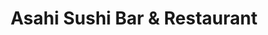 ---
layout: place
title: "Asahi Sushi Bar & Restaurant"
permalink: /utah/orem/asahi-sushi-bar-restaurant.html
stateAbbr: UT
stateName: Utah
cityName: Orem
place_id: ChIJZxdwzhiFTYcRaQIoUjKuZ0E
photos:
  - name: >-
      places/ChIJZxdwzhiFTYcRaQIoUjKuZ0E/photos/AeeoHcKwuik4phpjbFOhJYrtqk5j1Vk7wC7ymnyUyFVPZUZgcQW9D6G2R_H0ftPQew4L2XROrgeTinO5s3A9ox2EhjzHnh_WHRjs2nTTVHudkOiF4-PdFAoFmj_xbJGvEZ9Xvun4uX2OnE0BGFStdtZOzTSTzF0TonG6pY3PXq2FzlRhWGt_caE0VROXTpstm_QnDWkMrcYkZ3fpIlfY48X_XE9jEC2OmQPQccbEPt4hRBJQIcE2XyO1226BWubduXJQ5NT5uBK5rL2ykAbyb_rGmQh0U163AU-W1gwGUo2QIKOS_A
    widthPx: 512
    heightPx: 341
    authorAttributions:
      - displayName: Asahi Sushi Bar & Restaurant
        uri: https://maps.google.com/maps/contrib/114654310569316907680
        photoUri: >-
          https://lh3.googleusercontent.com/a/ACg8ocKwfi9Mbc0KAnrYyVk0IE8wlhOCuKfZpJcer0QnAPWWpbrn7A=s100-p-k-no-mo
    flagContentUri: >-
      https://www.google.com/local/imagery/report/?cb_client=maps_api_places.places_api&image_key=!1e10!2sAF1QipNMWPjJwaVbZz8Up2hPzCN6kOPD4lK7dgBxcDA3&hl=en-US
    googleMapsUri: >-
      https://www.google.com/maps/place//data=!3m4!1e2!3m2!1sAF1QipNMWPjJwaVbZz8Up2hPzCN6kOPD4lK7dgBxcDA3!2e10!4m2!3m1!1s0x874d8518ce701767:0x4167ae3252280269
  - name: >-
      places/ChIJZxdwzhiFTYcRaQIoUjKuZ0E/photos/AeeoHcLmb-U-3WQ2RgITqtC7WQdgcf8ibLRWBKOdG6VIEyRZOF5lj6LDHASFcq77h1sbK_Rvpg-vlvO1gLM4VpvooCZ_o6CiB3SMb2mnTuGXTtQtpGTUuJ_4LUJZNejmSJFKkPj1580ou-BQk3f2OR6-Gj3rxWsmdnqu96dTxjDGWKJVchWzBFKkf6Gb3_wo1Me9uDuzoSbdADHlXvpkQRQGLypjC92VR5ISxHnj3C3rP8HI37SmhQbdck6xj-ik-BP3PxjER-zWOTfTV3BJelMHKMPWm-CSUWRAkY_7vQU61GswbQ
    widthPx: 512
    heightPx: 341
    authorAttributions:
      - displayName: Asahi Sushi Bar & Restaurant
        uri: https://maps.google.com/maps/contrib/114654310569316907680
        photoUri: >-
          https://lh3.googleusercontent.com/a/ACg8ocKwfi9Mbc0KAnrYyVk0IE8wlhOCuKfZpJcer0QnAPWWpbrn7A=s100-p-k-no-mo
    flagContentUri: >-
      https://www.google.com/local/imagery/report/?cb_client=maps_api_places.places_api&image_key=!1e10!2sAF1QipO2QSh5p4CoUuVhQvZUSpIJEen64PhYqTArDP7K&hl=en-US
    googleMapsUri: >-
      https://www.google.com/maps/place//data=!3m4!1e2!3m2!1sAF1QipO2QSh5p4CoUuVhQvZUSpIJEen64PhYqTArDP7K!2e10!4m2!3m1!1s0x874d8518ce701767:0x4167ae3252280269
  - name: >-
      places/ChIJZxdwzhiFTYcRaQIoUjKuZ0E/photos/AeeoHcJTwQcIrQ3A71yIb2pdxbIAiRk8yqJNg5yDg-QxCqwR2cA7M3-lIWEOoqLGsozmU5CWsFHJmPbvoDtzCj_89RHX28uTccj2yC5map31wddl3aZo03r5JYirBOjXhfHBNqAFYj4-PkI-Id_YNWwyZ2n4DR9MXiPEB0h94Q6HRKDDjJEvnVwqchjXHlA5uEU6dIdlV6hzt3but0sDRy1EZA9rzfnO0Mn4r9eXTTmbVE3wfSlCX5KXBLpgWI04caw8i80EYbuJ5NWrfaMqen0pUsPGe5oZCjBOUkQthhXfDZIemPbIbH_SN1l1wOUOI9eFoekjyGmp9tDNqMpbAGKRGU_70X3T0u1eqq5v5Zfwy5P344hvnUUhh8TCIH5h2ExQkFbLcrELJhIVZm5UgGzEVy0dCHbNSp6Fahs2GYb_d15cbQ
    widthPx: 4032
    heightPx: 3024
    authorAttributions:
      - displayName: Ainsley Statham
        uri: https://maps.google.com/maps/contrib/106932947134469550132
        photoUri: >-
          https://lh3.googleusercontent.com/a-/ALV-UjXjfY3cR3-gCPOYsHjW_Dk4HowJduWUP7yYdgdjBUNVS2_QX9Zz=s100-p-k-no-mo
    flagContentUri: >-
      https://www.google.com/local/imagery/report/?cb_client=maps_api_places.places_api&image_key=!1e10!2sCIHM0ogKEICAgIC_pLKbPw&hl=en-US
    googleMapsUri: >-
      https://www.google.com/maps/place//data=!3m4!1e2!3m2!1sCIHM0ogKEICAgIC_pLKbPw!2e10!4m2!3m1!1s0x874d8518ce701767:0x4167ae3252280269
  - name: >-
      places/ChIJZxdwzhiFTYcRaQIoUjKuZ0E/photos/AeeoHcJ1M1PIZ81s54QEGGJGPFPnca6aHtFiWp6Vw7Z0uL8f4WS6PlNKTiMvnUtmh9y06SCARijKL-0mo3qFtW1nmbIwRnXhcUIrEsUcP55rh_4yYRto12pVT_vwbOZp8prk5J272XzTAlCoIfWBpU8X9H13ueidPyb8bvJnPTT_aX233h12m8RQT4n7oKIHTGX7VrCWh38bzkPt-cNNpMrTciO4nvEaA8bH-NOLCZBxRMH3CVKOafB03CT7TfYWhtBXzEtp3xdQIkkfVGkDgtwlSm9CxmwJuW1_kAow5WVAdd2uQ81uY7pxzlKFHoIoovBsZbBI07izpzPwQVNzU8MDdelWDP5FTRWI1e7C1E9PMtq1CX6Gau6wR-I5dgtounbi78DXAUzkix4UP7jqxQepGqriHlQi95PBcXVgmtRtjUCemA
    widthPx: 3840
    heightPx: 2160
    authorAttributions:
      - displayName: Brent Butler
        uri: https://maps.google.com/maps/contrib/106146473911768203555
        photoUri: >-
          https://lh3.googleusercontent.com/a-/ALV-UjUGghLfMb_ODe7rh6rg9ZkNDknemngtNf7lYzEuJ66RnJ7SIN6uWg=s100-p-k-no-mo
    flagContentUri: >-
      https://www.google.com/local/imagery/report/?cb_client=maps_api_places.places_api&image_key=!1e10!2sCIHM0ogKEICAgICm3On2bA&hl=en-US
    googleMapsUri: >-
      https://www.google.com/maps/place//data=!3m4!1e2!3m2!1sCIHM0ogKEICAgICm3On2bA!2e10!4m2!3m1!1s0x874d8518ce701767:0x4167ae3252280269
  - name: >-
      places/ChIJZxdwzhiFTYcRaQIoUjKuZ0E/photos/AeeoHcI-rOA80SxNVk5KtXQb3_zGHPW__LzA6HsA2jZxlBZBU_v93ZOaQ-pppb-XLxDNvRqU_vSiSm6tuxxT_vZgdJnMJNUBIgOildbBK6DiSbtl0Vb_idzk0f9mTsmoS06GsR9RMnBx-c9U16fUoSplX8mSTZA5FOA5UOV1RBnxxRECVVvvnCb1XUVv9i7cf-QR4PXYYzHTGfCJ_qpI7iPNg42ao7Jc0UV5KX6FomcS3tz4zwBbZnGJi1rNsFWkxC7PqXI1244ThJAUszOUMAQqAv5EuW6QgndYYcV7prX4ocs69KwSSTKDuIu2LCNerl545kBCF_avaJgRUaWnuO2B5At_kICWz4XKooGDiYgXLDqArb226BWxYonWmu6VlQ3EDiR6VkPJoulB_9l9HwwKFD6CkAO0dj6lkD8uWvJ0o4axkHg
    widthPx: 3840
    heightPx: 2160
    authorAttributions:
      - displayName: Brent Butler
        uri: https://maps.google.com/maps/contrib/106146473911768203555
        photoUri: >-
          https://lh3.googleusercontent.com/a-/ALV-UjUGghLfMb_ODe7rh6rg9ZkNDknemngtNf7lYzEuJ66RnJ7SIN6uWg=s100-p-k-no-mo
    flagContentUri: >-
      https://www.google.com/local/imagery/report/?cb_client=maps_api_places.places_api&image_key=!1e10!2sCIHM0ogKEICAgICm3On27AE&hl=en-US
    googleMapsUri: >-
      https://www.google.com/maps/place//data=!3m4!1e2!3m2!1sCIHM0ogKEICAgICm3On27AE!2e10!4m2!3m1!1s0x874d8518ce701767:0x4167ae3252280269
  - name: >-
      places/ChIJZxdwzhiFTYcRaQIoUjKuZ0E/photos/AeeoHcLEgD2coVmBbE_uZ2ML3br4wKONFvypgLMPA0YdXx7wuUoTfIt4AxTPX2Oo844b5-qAa86NF8S3caatMp5TG8vcwz5cBmRvjUt-AgxwW69wFEW8yL_zwKtvQl4hggNObu40i9B9HpIcsh5W8EHhMmLHhMl9I-Tq_BkpCjj67odMqQuOFyU_B8IKG1U2sbzx6vd4yAAGgcHCbCyR4S4pOboZp4Vz8f0kWWiv7u5PGoA9Pei_ccYYCZPB8ClaBDLC49EUYrw8K9P9L-QSHw-l_C7CGgRNOBFA5mDhq372n9vbzJnSTRxIxqeG-rDhLn2y_aYMTtE1Ij8cIjgBosCQ-3fptQO1KN1WjHKxaMOc6Z6n1RDnkH8u_oqJ0NrlAhw_i6seHE6WjmkjwgNJlSNmPYdMuiPt-224OuJxzQ__m3EPNw
    widthPx: 4032
    heightPx: 3024
    authorAttributions:
      - displayName: Ainsley Statham
        uri: https://maps.google.com/maps/contrib/106932947134469550132
        photoUri: >-
          https://lh3.googleusercontent.com/a-/ALV-UjXjfY3cR3-gCPOYsHjW_Dk4HowJduWUP7yYdgdjBUNVS2_QX9Zz=s100-p-k-no-mo
    flagContentUri: >-
      https://www.google.com/local/imagery/report/?cb_client=maps_api_places.places_api&image_key=!1e10!2sCIHM0ogKEICAgIC_pLKbfw&hl=en-US
    googleMapsUri: >-
      https://www.google.com/maps/place//data=!3m4!1e2!3m2!1sCIHM0ogKEICAgIC_pLKbfw!2e10!4m2!3m1!1s0x874d8518ce701767:0x4167ae3252280269
  - name: >-
      places/ChIJZxdwzhiFTYcRaQIoUjKuZ0E/photos/AeeoHcLu_Q94XtR_2sjkYxsaL9afp3mdee7HpCeS4Ji_Wt9dnWjdtTqjtkZ2sb8ELonEX500tzZdRPcd4af_DPAKlr0nz_rJt03SJiWOx06L-rVO59HWyFQpZdhjyDaMrGW2NBdoWkALpUFy0d5Ll21hXu4sanAKf0YAimZ7VOiBIfZtP_PsTBh-mXt9IBa-gU8I8ButbnW2bWEvXoJlU1sNpCUZZlix8TgLTPMjBPmSy5keLz9GnNwHX4A8j3OIK1ya-VzuKxtIx0du5zOjY-gSpXKHsvTp_VOsMk-fnnZRNu1waErhv6BpInHMhZM7MxtUV1BDho73nCxgXGOitWMSzZvHsP401ahVmj-yRAO0kRarX0hExNAviT1V64mwYGnsWaH9AoT-LGobyMyBYd9IYtYZCTFZtoj55Wn2N6PpuN6R0cQ
    widthPx: 3024
    heightPx: 4032
    authorAttributions:
      - displayName: Paul Nuffer
        uri: https://maps.google.com/maps/contrib/101017938014478560405
        photoUri: >-
          https://lh3.googleusercontent.com/a-/ALV-UjVvY1yiFOmMPSMCmrBW-fgboxyTV-8ZX4iXgVD0My5ikfLCJ8AyAA=s100-p-k-no-mo
    flagContentUri: >-
      https://www.google.com/local/imagery/report/?cb_client=maps_api_places.places_api&image_key=!1e10!2sCIHM0ogKEICAgICe6c_UxgE&hl=en-US
    googleMapsUri: >-
      https://www.google.com/maps/place//data=!3m4!1e2!3m2!1sCIHM0ogKEICAgICe6c_UxgE!2e10!4m2!3m1!1s0x874d8518ce701767:0x4167ae3252280269
  - name: >-
      places/ChIJZxdwzhiFTYcRaQIoUjKuZ0E/photos/AeeoHcIOYXQCjWEbku5vuB42KCVy5gcb3ch8JRFxJby-DqLeRUqQE7VtnCEk8JB2REqah0yzC5Wa_37s6bdxgB7PlamL_tqWwVkk84AdKaW31vPPGt1P1jPbwnQ1t-bfOuiHtXJDcK2s63KZsK0bvh7YtsK0g4KcpIhs-1AoSi9R_2lMxFfoVdPhJTPmTga1o1gHj71vTy2CUfHyvQ_gvYcilr618ZjjeZ8FNXBxVC785eRs8Li5oO-7tgdWT1Qh48CELEV7gAMR9b97XE0ZEbkea-BtFUPWDW9nIpRsjDGlImZr4mdv73m-ahFMP7N2ZaEEG4jJ7FADfo1NWy9o_R0ANz7FUU1mcaGClZ-d_AjNFJM4QdxuyyhssNTFiJBIrYrEbP1sl71zEiRxiOjFZ6lggOcktwSJNd6RKLYZKxC_1sibuB4
    widthPx: 3468
    heightPx: 4624
    authorAttributions:
      - displayName: gabriela leal
        uri: https://maps.google.com/maps/contrib/104390496495273478616
        photoUri: >-
          https://lh3.googleusercontent.com/a/ACg8ocJIvsczXUQ-Fb75yix7o9oqFMgBl6AfO1VUheYcr4LnZXmDSA=s100-p-k-no-mo
    flagContentUri: >-
      https://www.google.com/local/imagery/report/?cb_client=maps_api_places.places_api&image_key=!1e10!2sCIHM0ogKEICAgIDO-d2u_AE&hl=en-US
    googleMapsUri: >-
      https://www.google.com/maps/place//data=!3m4!1e2!3m2!1sCIHM0ogKEICAgIDO-d2u_AE!2e10!4m2!3m1!1s0x874d8518ce701767:0x4167ae3252280269
  - name: >-
      places/ChIJZxdwzhiFTYcRaQIoUjKuZ0E/photos/AeeoHcJDVCCwkEN1xGHJOMQkZpuPWfnNKkkrod4sI3S0slMgcD2i2ou6-08nHgv5e_OC3wTAaD5Xz9nE99dFWxmnJAzVQ_iXuJva8tU-jYF8JIZKtHVUXIUblkWTKC50Rec_QYGuC9_GiWaDho46qlnTyu-W-vWYj8xs_9gUCdAGhHLN-hy_DuaZF74tY3m09Xpb_5sfOUj1WUw5SByKO2OQy7Dcboh6hcTesSzFndMozL3PI51okDDRPFQoH6YJ4o97oY4BdRhp-E1gJNl6RlaIuYDVNVg1LDkeM7uauH6oPR6AB_AJ4bb0HP7qIFIebFRcbat1qxwHKdAiZxJLtkzyqMPkQdWSFOY2Kc3T-WTzg5374AIXEYxaEANgW51no15d52rRLNcYLivTjXpX3JcgMzZe9c3Ni236vI6njvssMyYTFBVi
    widthPx: 3024
    heightPx: 4032
    authorAttributions:
      - displayName: Karen Aguirre
        uri: https://maps.google.com/maps/contrib/112900795304036355006
        photoUri: >-
          https://lh3.googleusercontent.com/a-/ALV-UjWouUtBYdRAyjb6q-Vpg2SGKw6IzBBZ4-6t5bfw6iYsCqv6HWk=s100-p-k-no-mo
    flagContentUri: >-
      https://www.google.com/local/imagery/report/?cb_client=maps_api_places.places_api&image_key=!1e10!2sCIHM0ogKEICAgICmtKPbuAE&hl=en-US
    googleMapsUri: >-
      https://www.google.com/maps/place//data=!3m4!1e2!3m2!1sCIHM0ogKEICAgICmtKPbuAE!2e10!4m2!3m1!1s0x874d8518ce701767:0x4167ae3252280269
  - name: >-
      places/ChIJZxdwzhiFTYcRaQIoUjKuZ0E/photos/AeeoHcIyYOaeBOofcMmm9Ni-4LdP1NprQnxinMVsWxt-vLzl3xF4w3pcSBynt8JQVJBDPHGa09Qdo9UbJuVwT2mBbGBykswVnBxE6NGLCzuc5wr6evS8PFOSLxuXA1TROk7xjdPsSQVFz5FR58kVVhTEAHMa3KmKdThYDSGK28Ern6EoBqx6Owyh-2hl-nt2OSNLlEcBfsCyJvI7kamtDlTII6juB97QwyXd2kktbRYltBKYCdrCseYS_Qe7BmrgUXtNTxCE4_otXfMQci1izTzL7PvAnWEYbWuOOXeAjhYi3aqjd4Tv-38gK9Zocg-d4xY8qWXfi446QAQVWtzgT8JozdMIEnB0_fNaj-GXhg-8JUQSZWSTL2-yKEnZlWJFmg9sGQFb4ZjbFn82X2c4_GNytR0hE-XA_fxI1S5sGlsrqmc
    widthPx: 1080
    heightPx: 1213
    authorAttributions:
      - displayName: Randi Moore
        uri: https://maps.google.com/maps/contrib/109337137311492793047
        photoUri: >-
          https://lh3.googleusercontent.com/a/ACg8ocI-fAgrRG3Ev6GeYfmpwBrw97dOqYpEJGDwlp2v_B7XpTkU4w=s100-p-k-no-mo
    flagContentUri: >-
      https://www.google.com/local/imagery/report/?cb_client=maps_api_places.places_api&image_key=!1e10!2sCIHM0ogKEICAgICkwYK5Ww&hl=en-US
    googleMapsUri: >-
      https://www.google.com/maps/place//data=!3m4!1e2!3m2!1sCIHM0ogKEICAgICkwYK5Ww!2e10!4m2!3m1!1s0x874d8518ce701767:0x4167ae3252280269
address: 1470 N State St, Orem, UT 84057, USA
street: 1470 N State St
city: Orem
state: UT
zip: '84057'
country: USA
neighborhood: Windsor North
latitude: '40.324203'
longitude: '-111.706108'
accessibility_options:
  wheelchairAccessibleParking: true
  wheelchairAccessibleEntrance: true
  wheelchairAccessibleRestroom: true
  wheelchairAccessibleSeating: true
business_status: OPERATIONAL
name: Asahi Sushi Bar & Restaurant
google_maps_links:
  directionsUri: >-
    https://www.google.com/maps/dir//''/data=!4m7!4m6!1m1!4e2!1m2!1m1!1s0x874d8518ce701767:0x4167ae3252280269!3e0
  placeUri: https://maps.google.com/?cid=4712927066216465001
  writeAReviewUri: >-
    https://www.google.com/maps/place//data=!4m3!3m2!1s0x874d8518ce701767:0x4167ae3252280269!12e1
  reviewsUri: >-
    https://www.google.com/maps/place//data=!4m4!3m3!1s0x874d8518ce701767:0x4167ae3252280269!9m1!1b1
  photosUri: >-
    https://www.google.com/maps/place//data=!4m3!3m2!1s0x874d8518ce701767:0x4167ae3252280269!10e5
primary_type: Sushi Restaurant
opening_hours:
  regular: null
  current: null
secondary_opening_hours:
  regular:
    weekdayDescriptions: null
    type: null
  current:
    weekdayDescriptions: null
    type: null
phone: (801) 225-8883
price_level: PRICE_LEVEL_MODERATE
price_range: $10 &ndash; $20
rating: '4.4'
rating_count: 1358
website: https://www.asahiutah.com/order-online
description: null
reviews: null
parking_options: null
payment_options: null
allow_dogs: null
curbside_pickup: null
delivery: null
dine_in: null
good_for_children: null
good_for_groups: null
good_for_sports: null
live_music: null
menu_for_children: null
outdoor_seating: null
reservable: null
restroom: null
serves_beer: null
serves_breakfast: null
serves_brunch: null
serves_cocktails: null
serves_coffee: null
serves_dinner: null
serves_dessert: null
serves_lunch: null
serves_vegetarian_food: null
serves_wine: null
takeout: null

---